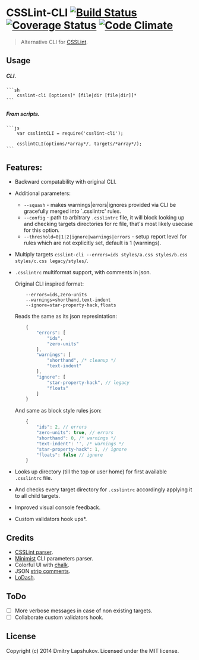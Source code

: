 # CSSLint-CLI [![Build Status](http://img.shields.io/travis/dmi3y/csslint-cli.svg?style=flat&branch=master)](http://travis-ci.org/dmi3y/csslint-cli) [![Coverage Status](http://img.shields.io/codeclimate/coverage/github/dmi3y/csslint-cli.svg?style=flat)](https://coveralls.io/r/dmi3y/csslint-cli) [![Code Climate](http://img.shields.io/codeclimate/github/dmi3y/csslint-cli.svg?style=flat)](https://codeclimate.com/github/dmi3y/csslint-cli)


> Alternative CLI for [CSSLint](https://github.com/CSSLint/csslint).


## Usage

##### CLI.

    ```sh
        csslint-cli [options]* [file|dir [file|dir]]*
    ```
##### From scripts.

    ```js
        var csslintCLI = require('csslint-cli');

        csslintCLI(options/*array*/, targets/*array*/);
    ```

## Features:

- Backward compatability with original CLI.

- Additional parameters:
    - `--squash` - makes warnings|errors|ignores provided via CLI be gracefully merged into `.csslintrc' rules.
    - `--config` - path to arbitrary `.csslintrc` file, it will block looking up and checking targets directories for rc file, that's most likely usecase for this option.
    - `--threshold=0|1|2|ignore|warnings|errors` - setup report level for rules which are not explicitly set, default is 1 (warnings).

- Multiply targets `csslint-cli --errors=ids styles/a.css styles/b.css styles/c.css legacy/styles/`. 

- `.csslintrc` multiformat support, with comments in json.

    Original CLI inspired format:
    ```
        --errors=ids,zero-units
        --warnings=shorthand,text-indent
        --ignore=star-property-hack,floats
    ```

    Reads the same as its json represintation:
    ```js
        {
            "errors": [
                "ids",
                "zero-units"
            ],
            "warnings": [
                "shorthand", /* cleanup */
                "text-indent"
            ],
            "ignore": [
                "star-property-hack", // legacy
                "floats"
            ]
        }
    ```

    And same as block style rules json:
    ```js
        {
            "ids": 2, // errors
            "zero-units": true, // errors
            "shorthand": 0, /* warnings */
            "text-indent": '', /* warnings */
            "star-property-hack": 1, // ignore
            "floats": false // ignore
        }
    ```
- Looks up directory (till the top or user home) for first available `.csslintrc` file.
- And checks every target directory for `.csslintrc` accordingly applying it to all child targets.
- Improved visual console feedback.
- Custom validators hook ups*.



## Credits

- [CSSLint parser](https://github.com/CSSLint/csslint).
- [Minimist](https://github.com/substack/minimist) CLI parameters parser.
- Colorful UI with [chalk](https://github.com/sindresorhus/chalk).
- JSON [strip comments](https://github.com/sindresorhus/strip-json-comments).
- [LoDash](https://github.com/lodash/lodash).

## ToDo
- [ ] More verbose messages in case of non existing targets.
- [ ] Collaborate custom validators hook.

## License
Copyright (c) 2014 Dmitry Lapshukov. Licensed under the MIT license.
